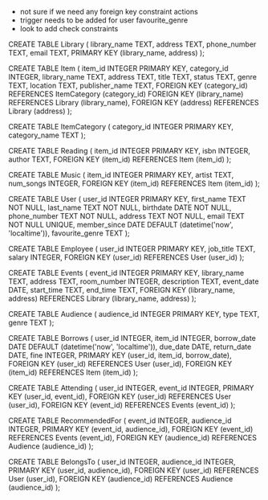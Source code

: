 - not sure if we need any foreign key constraint actions
- trigger needs to be added for user favourite_genre
- look to add check constraints


CREATE TABLE Library (
    library_name TEXT,
    address TEXT, 
    phone_number TEXT,
    email TEXT,
    PRIMARY KEY (library_name, address)
);

CREATE TABLE Item (
    item_id INTEGER PRIMARY KEY,
    category_id INTEGER,
    library_name TEXT,
    address TEXT,
    title TEXT,
    status TEXT,
    genre TEXT,
    location TEXT,
    publisher_name TEXT,
    FOREIGN KEY (category_id)
        REFERENCES ItemCategory (category_id)
    FOREIGN KEY (library_name)
        REFERENCES Library (library_name),
    FOREIGN KEY (address) 
        REFERENCES Library (address)
);

CREATE TABLE ItemCategory (
    category_id INTEGER PRIMARY KEY,
    category_name TEXT
);

CREATE TABLE Reading (
    item_id INTEGER PRIMARY KEY,
    isbn INTEGER,
    author TEXT,
    FOREIGN KEY (item_id)
        REFERENCES Item (item_id)
);

CREATE TABLE Music (
    item_id INTEGER PRIMARY KEY,
    artist TEXT,
    num_songs INTEGER,
    FOREIGN KEY (item_id)
        REFERENCES Item (item_id)
);

CREATE TABLE User (
    user_id INTEGER PRIMARY KEY,
    first_name TEXT NOT NULL,
    last_name TEXT NOT NULL,
    birthdate DATE NOT NULL,
    phone_number TEXT NOT NULL,
    address TEXT NOT NULL,
    email TEXT NOT NULL UNIQUE,
    member_since DATE DEFAULT (datetime('now', 'localtime')),
    favourite_genre TEXT
);

CREATE TABLE Employee (
    user_id INTEGER PRIMARY KEY,
    job_title TEXT,
    salary INTEGER,
    FOREIGN KEY (user_id)
        REFERENCES User (user_id)
);

CREATE TABLE Events (
    event_id INTEGER PRIMARY KEY,
    library_name TEXT,
    address TEXT,
    room_number INTEGER,
    description TEXT,
    event_date DATE,
    start_time TEXT,
    end_time TEXT,
    FOREIGN KEY (library_name, address)
        REFERENCES Library (library_name, address)
);

CREATE TABLE Audience (
    audience_id INTEGER PRIMARY KEY,
    type TEXT,
    genre TEXT
);

CREATE TABLE Borrows (
    user_id INTEGER,
    item_id INTEGER,
    borrow_date DATE DEFAULT (datetime('now', 'localtime')),
    due_date DATE,
    return_date DATE,
    fine INTEGER,
    PRIMARY KEY (user_id, item_id, borrow_date),
    FOREIGN KEY (user_id)
        REFERENCES User (user_id),
    FOREIGN KEY (item_id)
        REFERENCES Item (item_id)
);

CREATE TABLE Attending (
    user_id INTEGER,
    event_id INTEGER,
    PRIMARY KEY (user_id, event_id),
    FOREIGN KEY (user_id)
        REFERENCES User (user_id),
    FOREIGN KEY (event_id)
        REFERENCES Events (event_id)
);

CREATE TABLE RecommendedFor (
    event_id INTEGER,
    audience_id INTEGER,
    PRIMARY KEY (event_id, audience_id),
    FOREIGN KEY (event_id)
        REFERENCES Events (event_id),
    FOREIGN KEY (audience_id)
        REFERENCES Audience (audience_id)
);

CREATE TABLE BelongsTo (
    user_id INTEGER,
    audience_id INTEGER,
    PRIMARY KEY (user_id, audience_id),
    FOREIGN KEY (user_id)
        REFERENCES User (user_id),
    FOREIGN KEY (audience_id)
        REFERENCES Audience (audience_id)
);





